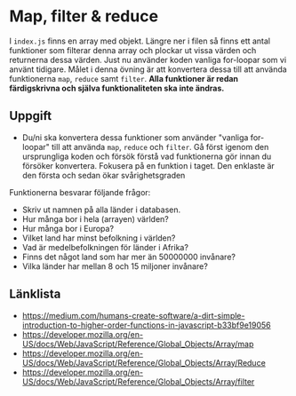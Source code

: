 # Map, filter & reduce

I `index.js` finns en array med objekt. Längre ner i filen så finns ett antal funktioner som filterar denna array och plockar ut vissa värden och returnerna dessa värden. Just nu använder koden vanliga for-loopar som vi använt tidigare. Målet i denna övning är att konvertera dessa till att använda funktionerna `map`, `reduce` samt `filter`. **Alla funktioner är redan färdigskrivna och själva funktionaliteten ska inte ändras.**

## Uppgift

* Du/ni ska konvertera dessa funktioner som använder "vanliga for-loopar" till att använda `map`, `reduce` och `filter`. Gå först igenom den ursprungliga koden och försök förstå vad funktionerna gör innan du försöker konvertera. Fokusera på en funktion i taget. Den enklaste är den första och sedan ökar svårighetsgraden

Funktionerna besvarar följande frågor:
* Skriv ut namnen på alla länder i databasen.
* Hur många bor i hela (arrayen) världen?
* Hur många bor i Europa?
* Vilket land har minst befolkning i världen?
* Vad är medelbefolkningen för länder i Afrika?
* Finns det något land som har mer än 50000000 invånare?
* Vilka länder har mellan 8 och 15 miljoner invånare?

## Länklista

* https://medium.com/humans-create-software/a-dirt-simple-introduction-to-higher-order-functions-in-javascript-b33bf9e19056
* https://developer.mozilla.org/en-US/docs/Web/JavaScript/Reference/Global_Objects/Array/map
* https://developer.mozilla.org/en-US/docs/Web/JavaScript/Reference/Global_Objects/Array/Reduce
* https://developer.mozilla.org/en-US/docs/Web/JavaScript/Reference/Global_Objects/Array/filter